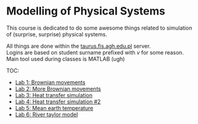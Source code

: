 # Modelling of Physical Systems

This course is dedicated to do some awesome things related to simulation of (surprise, surprise) physical systems.  
  
All things are done within the [taurus.fis.agh.edu.pl](ssh://taurus.fis.agh.edu.pl) server.  
Logins are based on student surname prefixed with _v_ for some reason.  
Main tool used during classes is MATLAB (ugh)

TOC:
  - [Lab 1: Brownian movements](lab2/README.md)
  - [Lab 2: More Brownian movements](lab2/README.md)
  - [Lab 3: Heat transfer simulation](lab3/README.md)
  - [Lab 4: Heat transfer simulation #2](lab4/README.md)
  - [Lab 5: Mean earth temperature](lab5/README.md)
  - [Lab 6: River taylor model](lab6/README.md)
